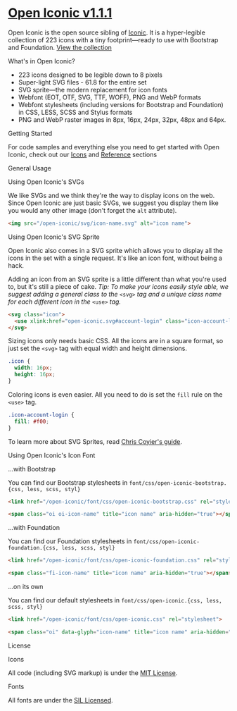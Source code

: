 [Open Iconic v1.1.1](http://useiconic.com/open)
===========

Open Iconic is the open source sibling of [Iconic](http://useiconic.com). It is a hyper-legible collection of 223 icons
with a tiny footprint&mdash;ready to use with Bootstrap and
Foundation. [View the collection](http://useiconic.com/open#icons)

What's in Open Iconic?

* 223 icons designed to be legible down to 8 pixels
* Super-light SVG files - 61.8 for the entire set
* SVG sprite&mdash;the modern replacement for icon fonts
* Webfont (EOT, OTF, SVG, TTF, WOFF), PNG and WebP formats
* Webfont stylesheets (including versions for Bootstrap and Foundation) in CSS, LESS, SCSS and Stylus formats
* PNG and WebP raster images in 8px, 16px, 24px, 32px, 48px and 64px.

Getting Started

For code samples and everything else you need to get started with Open Iconic, check out
our [Icons](http://useiconic.com/open#icons) and [Reference](http://useiconic.com/open#reference) sections

General Usage

Using Open Iconic's SVGs

We like SVGs and we think they're the way to display icons on the web. Since Open Iconic are just basic SVGs, we suggest
you display them like you would any other image (don't forget the `alt` attribute).

``` html
<img src="/open-iconic/svg/icon-name.svg" alt="icon name">
```

Using Open Iconic's SVG Sprite

Open Iconic also comes in a SVG sprite which allows you to display all the icons in the set with a single request. It's
like an icon font, without being a hack.

Adding an icon from an SVG sprite is a little different than what you're used to, but it's still a piece of cake. *Tip:
To make your icons easily style able, we suggest adding a general class to the* `<svg>` *tag and a unique class name for
each different icon in the* `<use>` *tag.*

``` html
<svg class="icon">
  <use xlink:href="open-iconic.svg#account-login" class="icon-account-login"></use>
</svg>
```

Sizing icons only needs basic CSS. All the icons are in a square format, so just set the `<svg>` tag with equal width
and height dimensions.

``` css
.icon {
  width: 16px;
  height: 16px;
}
```

Coloring icons is even easier. All you need to do is set the `fill` rule on the `<use>` tag.

``` css
.icon-account-login {
  fill: #f00;
}
```

To learn more about SVG Sprites, read [Chris Coyier's guide](http://css-tricks.com/svg-sprites-use-better-icon-fonts/).

Using Open Iconic's Icon Font

…with Bootstrap

You can find our Bootstrap stylesheets in `font/css/open-iconic-bootstrap.{css, less, scss, styl}`

``` html
<link href="/open-iconic/font/css/open-iconic-bootstrap.css" rel="stylesheet">
```

``` html
<span class="oi oi-icon-name" title="icon name" aria-hidden="true"></span>
```

…with Foundation

You can find our Foundation stylesheets in `font/css/open-iconic-foundation.{css, less, scss, styl}`

``` html
<link href="/open-iconic/font/css/open-iconic-foundation.css" rel="stylesheet">
```

``` html
<span class="fi-icon-name" title="icon name" aria-hidden="true"></span>
```

…on its own

You can find our default stylesheets in `font/css/open-iconic.{css, less, scss, styl}`

``` html
<link href="/open-iconic/font/css/open-iconic.css" rel="stylesheet">
```

``` html
<span class="oi" data-glyph="icon-name" title="icon name" aria-hidden="true"></span>
```

License

Icons

All code (including SVG markup) is under the [MIT License](http://opensource.org/licenses/MIT).

Fonts

All fonts are under the [SIL Licensed](http://scripts.sil.org/cms/scripts/page.php?item_id=OFL_web).